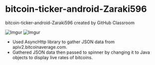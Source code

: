 # bitcoin-ticker-android-Zaraki596
bitcoin-ticker-android-Zaraki596 created by GitHub Classroom



![Imgur](https://i.imgur.com/Z67MDeV.jpg)
![Imgur](https://i.imgur.com/5YvvVdE.jpg)

- Used AsyncHttp library to gather JSON data from apiv2.bitcoinaverage.com.
- Gathered JSON data then passed to spinner by changing it to Java objects to display live rates of bitcoins.
